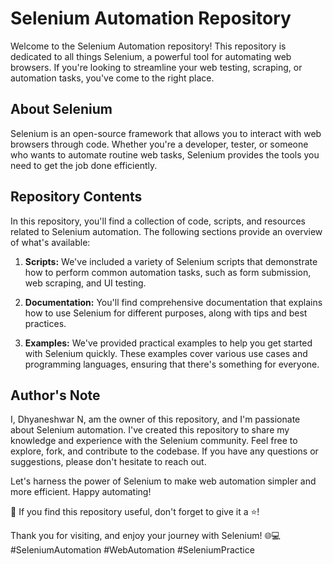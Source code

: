 # Selenium Automation Repository

Welcome to the Selenium Automation repository! This repository is dedicated to all things Selenium, a powerful tool for automating web browsers. If you're looking to streamline your web testing, scraping, or automation tasks, you've come to the right place.

## About Selenium

Selenium is an open-source framework that allows you to interact with web browsers through code. Whether you're a developer, tester, or someone who wants to automate routine web tasks, Selenium provides the tools you need to get the job done efficiently.

## Repository Contents

In this repository, you'll find a collection of code, scripts, and resources related to Selenium automation. The following sections provide an overview of what's available:

1. **Scripts:** We've included a variety of Selenium scripts that demonstrate how to perform common automation tasks, such as form submission, web scraping, and UI testing.

2. **Documentation:** You'll find comprehensive documentation that explains how to use Selenium for different purposes, along with tips and best practices.

3. **Examples:** We've provided practical examples to help you get started with Selenium quickly. These examples cover various use cases and programming languages, ensuring that there's something for everyone.

## Author's Note

I, Dhyaneshwar N, am the owner of this repository, and I'm passionate about Selenium automation. I've created this repository to share my knowledge and experience with the Selenium community. Feel free to explore, fork, and contribute to the codebase. If you have any questions or suggestions, please don't hesitate to reach out.

Let's harness the power of Selenium to make web automation simpler and more efficient. Happy automating!

🚀 If you find this repository useful, don't forget to give it a ⭐️!

Thank you for visiting, and enjoy your journey with Selenium! 🌐💻 #SeleniumAutomation #WebAutomation #SeleniumPractice
